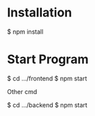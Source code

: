 # Installation

$ npm install

# Start Program

$ cd .../frontend 
$ npm start

Other cmd

$ cd .../backend
$ npm start
